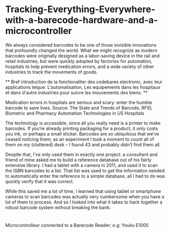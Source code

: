 # Tracking-Everything-Everywhere-with-a-barecode-hardware-and-a-microcontroller
We always considered barcodes to be one of those invisible innovations that profoundly changed the world. What we might recognize as modern barcodes were originally designed as a labor-saving device in the rail and retail industries, but were quickly adopted by factories for automation, hospitals to help prevent medication errors, and a wide variety of other industries to track the movements of goods.

** Bref introduction de la fonctionaliter des codebares electronic, avec leur applications telque: L'automatisation, Les equipements dans les hospitaux et dans d'autre industries pour suivre les mouvements des biens. **

Medication errors in hospitals are serious and scary: enter the humble barcode to save lives.
Source: The State and Trends of Barcode, RFID, Biometric and Pharmacy Automation Technologies in US Hospitals

The technology is accessible, since all you really need is a printer to make barcodes. If you’re already printing packaging for a product, it only costs you ink, or perhaps a small sticker. Barcodes are so ubiquitous that we’ve ceased noticing them; as an experiment I took a moment to count all of them on my (cluttered) desk – I found 43 and probably didn’t find them all.

Despite that, I’ve only used them in exactly one project: a consultant and friend of mine asked me to build a reference database out of his fairly extensive library. I had a tablet with a camera in 2011, and used it to scan the ISBN barcodes to a list. That list was used to get the information needed to automatically enter the reference to a simple database, all I had to do was quickly verify that it was correct.

While this saved me a lot of time, I learned that using tablet or smartphone cameras to scan barcodes was actually very cumbersome when you have a lot of them to process. And so I looked into what it takes to hack together a robust barcode system without breaking the bank.






# 
Microcontrolleur connected to a Barecode Reader; e.g: Youku E1005 

